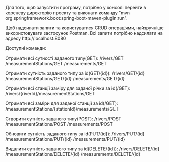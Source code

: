 Для того, щоб запустити програму, потрібно у консолі перейти в кореневу директорію проекту та виконати команду "mvn org.springframework.boot:spring-boot-maven-plugin:run".

Щоб надсилати запити та користуватися CRUD операціями, найзручніше використовувати застосунок Postman. Всі запити потрібно надсилати на адресу http://localhost:8080


Доступні команди:

Отримати всі сутності заданого типу(GET):
/rivers/GET
/measurementStations/GET
/measurements/GET

Отримати сутність заданого типу за id(GET/{id}):
/rivers/GET/{id}
/measurementStations/GET/{id}
/measurements/GET/{id}

Отримати всі станції заміру для заданої річки за id(/GET):
/rivers/{riverId}/measurementStations/GET

Отримати всі заміри для заданої станції за id(/GET):
/measurementStations/{stationId}/measurements/GET

Створити сутність заданого типу(POST):
/rivers/POST
/measurementStations/POST
/measurements/POST

Обновити сутність заданого типу за id(PUT/{id}):
/rivers/PUT/{id}
/measurementStations/PUT/{id}
/measurements/PUT/{id}

Видалити сутність заданого типу за id(DELETE/{id}):
/rivers/DELETE/{id}
/measurementStations/DELETE/{id}
/measurements/DELETE/{id}
